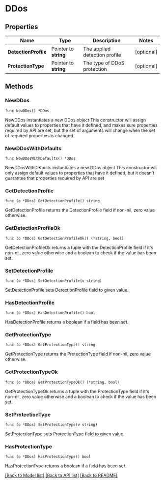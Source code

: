 # DDos

## Properties

Name | Type | Description | Notes
------------ | ------------- | ------------- | -------------
**DetectionProfile** | Pointer to **string** | The applied detection profile | [optional] 
**ProtectionType** | Pointer to **string** | The type of DDoS protection | [optional] 

## Methods

### NewDDos

`func NewDDos() *DDos`

NewDDos instantiates a new DDos object
This constructor will assign default values to properties that have it defined,
and makes sure properties required by API are set, but the set of arguments
will change when the set of required properties is changed

### NewDDosWithDefaults

`func NewDDosWithDefaults() *DDos`

NewDDosWithDefaults instantiates a new DDos object
This constructor will only assign default values to properties that have it defined,
but it doesn't guarantee that properties required by API are set

### GetDetectionProfile

`func (o *DDos) GetDetectionProfile() string`

GetDetectionProfile returns the DetectionProfile field if non-nil, zero value otherwise.

### GetDetectionProfileOk

`func (o *DDos) GetDetectionProfileOk() (*string, bool)`

GetDetectionProfileOk returns a tuple with the DetectionProfile field if it's non-nil, zero value otherwise
and a boolean to check if the value has been set.

### SetDetectionProfile

`func (o *DDos) SetDetectionProfile(v string)`

SetDetectionProfile sets DetectionProfile field to given value.

### HasDetectionProfile

`func (o *DDos) HasDetectionProfile() bool`

HasDetectionProfile returns a boolean if a field has been set.

### GetProtectionType

`func (o *DDos) GetProtectionType() string`

GetProtectionType returns the ProtectionType field if non-nil, zero value otherwise.

### GetProtectionTypeOk

`func (o *DDos) GetProtectionTypeOk() (*string, bool)`

GetProtectionTypeOk returns a tuple with the ProtectionType field if it's non-nil, zero value otherwise
and a boolean to check if the value has been set.

### SetProtectionType

`func (o *DDos) SetProtectionType(v string)`

SetProtectionType sets ProtectionType field to given value.

### HasProtectionType

`func (o *DDos) HasProtectionType() bool`

HasProtectionType returns a boolean if a field has been set.


[[Back to Model list]](../README.md#documentation-for-models) [[Back to API list]](../README.md#documentation-for-api-endpoints) [[Back to README]](../README.md)


